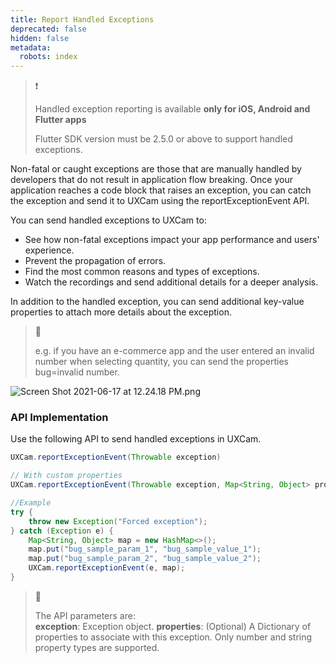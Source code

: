 ```yaml
---
title: Report Handled Exceptions
deprecated: false
hidden: false
metadata:
  robots: index
---
```

> ❗️
>
> Handled exception reporting is available **only for  iOS, Android and Flutter apps**
>
> Flutter SDK version must be 2.5.0 or above to support handled exceptions.

Non-fatal or caught exceptions are those that are manually handled by developers that do not result in application flow breaking. Once your application reaches a code block that raises an exception, you can catch the exception and send it to UXCam using the reportExceptionEvent API.

You can send handled exceptions to UXCam to:

* See how non-fatal exceptions impact your app performance and users' experience.
* Prevent the propagation of errors.
* Find the most common reasons and types of exceptions.
* Watch the recordings and send additional details for a deeper analysis.

In addition to the handled exception, you can send additional key-value properties to attach more details about the exception.

> 🚧
>
> e.g. if you have an e-commerce app and the user entered an invalid number when selecting quantity, you can send the properties bug=invalid number.

![](https://files.readme.io/c9f192f-Screen_Shot_2021-06-17_at_12.24.18_PM.png "Screen Shot 2021-06-17 at 12.24.18 PM.png")

### API Implementation

Use the following API to send handled exceptions in UXCam.

```java Android
UXCam.reportExceptionEvent(Throwable exception) 

// With custom properties
UXCam.reportExceptionEvent(Throwable exception, Map<String, Object> properties)

//Example
try {
    throw new Exception("Forced exception");
} catch (Exception e) {
    Map<String, Object> map = new HashMap<>();
    map.put("bug_sample_param_1", "bug_sample_value_1");
    map.put("bug_sample_param_2", "bug_sample_value_2");
    UXCam.reportExceptionEvent(e, map);
}
```

> 📘
>
> The API parameters are:\
> **exception**: Exception object.
> **properties**: (Optional) A Dictionary of properties to associate with this exception. Only number and string property types are supported.